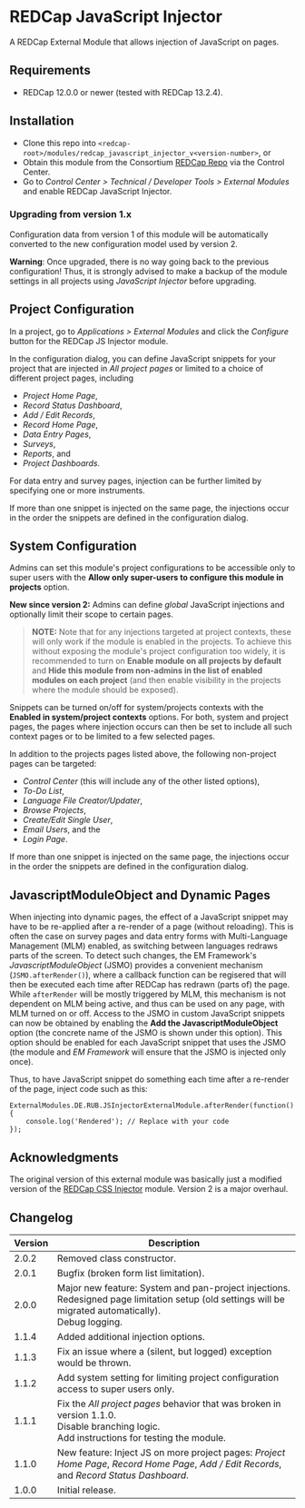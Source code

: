 # REDCap JavaScript Injector

A REDCap External Module that allows injection of JavaScript on pages.

## Requirements

- REDCap 12.0.0 or newer (tested with REDCap 13.2.4).

## Installation

- Clone this repo into `<redcap-root>/modules/redcap_javascript_injector_v<version-number>`, or
- Obtain this module from the Consortium [REDCap Repo](https://redcap.vanderbilt.edu/consortium/modules/index.php) via the Control Center.
- Go to _Control Center > Technical / Developer Tools > External Modules_ and enable REDCap JavaScript Injector.

### Upgrading from version 1.x

Configuration data from version 1 of this module will be automatically converted to the new configuration model used by version 2.

**Warning**: Once upgraded, there is no way going back to the previous configuration! Thus, it is strongly advised to make a backup of the module settings in all projects using _JavaScript Injector_ before upgrading.

## Project Configuration

In a project, go to _Applications > External Modules_ and click the _Configure_ button for the REDCap JS Injector module.

In the configuration dialog, you can define JavaScript snippets for your project that are injected in _All project pages_ or limited to a choice of different project pages, including 
- _Project Home Page_,
- _Record Status Dashboard_,
- _Add / Edit Records_,
- _Record Home Page_, 
- _Data Entry Pages_,
- _Surveys_,
- _Reports_, and
- _Project Dashboards_.

For data entry and survey pages, injection can be further limited by specifying one or more instruments.

If more than one snippet is injected on the same page, the injections occur in the order the snippets are defined in the configuration dialog.

## System Configuration

Admins can set this module's project configurations to be accessible only to super users with the **Allow only super-users to configure this module in projects** option.

**New since version 2:** Admins can define _global_ JavaScript injections and optionally limit their scope to certain pages.

> **NOTE:** Note that for any injections targeted at project contexts, these will only work if the module is enabled in the projects. To achieve this without exposing the module's project configuration too widely, it is recommended to turn on **Enable module on all projects by default** and **Hide this module from non-admins in the list of enabled modules on each project** (and then enable visibility in the projects where the module should be exposed). 

Snippets can be turned on/off for system/projects contexts with the **Enabled in system/project contexts** options. For both, system and project pages, the pages where injection occurs can then be set to include all such context pages or to be limited to a few selected pages.

In addition to the projects pages listed above, the following non-project pages can be targeted:
- _Control Center_ (this will include any of the other listed options),
- _To-Do List_,
- _Language File Creator/Updater_,
- _Browse Projects_,
- _Create/Edit Single User_,
- _Email Users_, and the
- _Login Page_.


If more than one snippet is injected on the same page, the injections occur in the order the snippets are defined in the configuration dialog.

## JavascriptModuleObject and Dynamic Pages

When injecting into dynamic pages, the effect of a JavaScript snippet may have to be re-applied after a re-render of a page (without reloading). This is often the case on survey pages and data entry forms with Multi-Language Management (MLM) enabled, as switching between languages redraws parts of the screen. To detect such changes, the EM Framework's _JavascriptModuleObject_ (JSMO) provides a convenient mechanism (`JSMO.afterRender()`), where a callback function can be regisered that will then be executed each time after REDCap has redrawn (parts of) the page. While `afterRender` will be mostly triggered by MLM, this mechanism is not dependent on MLM being active, and thus can be used on any page, with MLM turned on or off. Access to the JSMO in custom JavaScript snippets can now be obtained by enabling the **Add the JavascriptModuleObject** option (the concrete name of the JSMO is shown under this option). This option should be enabled for each JavaScript snippet that uses the JSMO (the module and _EM Framework_ will ensure that the JSMO is injected only once).

Thus, to have JavaScript snippet do something each time after a re-render of the page, inject code such as this:

```JS
ExternalModules.DE.RUB.JSInjectorExternalModule.afterRender(function() {
    console.log('Rendered'); // Replace with your code
});
```


## Acknowledgments

The original version of this external module was basically just a modified version of the [REDCap CSS Injector](https://github.com/ctsit/redcap_css_injector) module. Version 2 is a major overhaul. 

## Changelog

Version | Description
------- | ------------------
2.0.2   | Removed class constructor.
2.0.1   | Bugfix (broken form list limitation).
2.0.0   | Major new feature: System and pan-project injections.<br>Redesigned page limitation setup (old settings will be migrated automatically).<br>Debug logging.
1.1.4   | Added additional injection options.
1.1.3   | Fix an issue where a (silent, but logged) exception would be thrown.
1.1.2   | Add system setting for limiting project configuration access to super users only.
1.1.1   | Fix the _All project pages_ behavior that was broken in version 1.1.0.<br>Disable branching logic.<br>Add instructions for testing the module.
1.1.0   | New feature: Inject JS on more project pages: _Project Home Page_, _Record Home Page_, _Add / Edit Records_, and _Record Status Dashboard_.
1.0.0   | Initial release.
